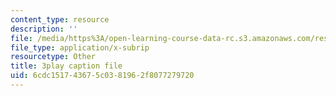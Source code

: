 ```yaml
---
content_type: resource
description: ''
file: /media/https%3A/open-learning-course-data-rc.s3.amazonaws.com/res-3-003-learn-to-build-your-own-videogame-with-the-unity-game-engine-and-microsoft-kinect-january-iap-2017/6cdc151743675c0381962f8077279720_Ksl0Vp4jhmA.vtt
file_type: application/x-subrip
resourcetype: Other
title: 3play caption file
uid: 6cdc1517-4367-5c03-8196-2f8077279720
---
```

